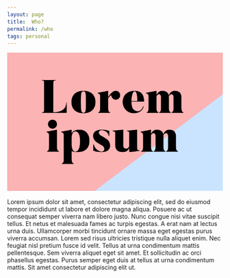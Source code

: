```yaml
---
layout: page
title:  Who?
permalink: /who
tags: personal
---
```

![myImg](img/Lorem-Ipsum.png)

Lorem ipsum dolor sit amet, consectetur adipiscing elit, sed do eiusmod 
tempor incididunt ut labore et dolore magna aliqua. Posuere ac ut 
consequat semper viverra nam libero justo. Nunc congue nisi vitae 
suscipit tellus. Et netus et malesuada fames ac turpis egestas. A erat 
nam at lectus urna duis. Ullamcorper morbi tincidunt ornare massa eget 
egestas purus viverra accumsan. Lorem sed risus ultricies tristique 
nulla aliquet enim. Nec feugiat nisl pretium fusce id velit. Tellus at 
urna condimentum mattis pellentesque. Sem viverra aliquet eget sit amet.
 Et sollicitudin ac orci phasellus egestas. Purus semper eget duis at 
tellus at urna condimentum mattis. Sit amet consectetur adipiscing elit 
ut.
